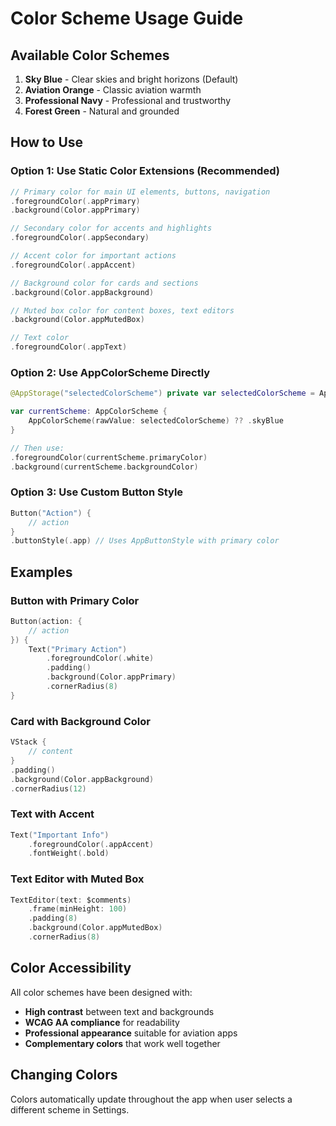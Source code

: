 # Color Scheme Usage Guide

## Available Color Schemes

1. **Sky Blue** - Clear skies and bright horizons (Default)
2. **Aviation Orange** - Classic aviation warmth
3. **Professional Navy** - Professional and trustworthy
4. **Forest Green** - Natural and grounded

## How to Use

### Option 1: Use Static Color Extensions (Recommended)

```swift
// Primary color for main UI elements, buttons, navigation
.foregroundColor(.appPrimary)
.background(Color.appPrimary)

// Secondary color for accents and highlights
.foregroundColor(.appSecondary)

// Accent color for important actions
.foregroundColor(.appAccent)

// Background color for cards and sections
.background(Color.appBackground)

// Muted box color for content boxes, text editors
.background(Color.appMutedBox)

// Text color
.foregroundColor(.appText)
```

### Option 2: Use AppColorScheme Directly

```swift
@AppStorage("selectedColorScheme") private var selectedColorScheme = AppColorScheme.skyBlue.rawValue

var currentScheme: AppColorScheme {
    AppColorScheme(rawValue: selectedColorScheme) ?? .skyBlue
}

// Then use:
.foregroundColor(currentScheme.primaryColor)
.background(currentScheme.backgroundColor)
```

### Option 3: Use Custom Button Style

```swift
Button("Action") {
    // action
}
.buttonStyle(.app) // Uses AppButtonStyle with primary color
```

## Examples

### Button with Primary Color
```swift
Button(action: {
    // action
}) {
    Text("Primary Action")
        .foregroundColor(.white)
        .padding()
        .background(Color.appPrimary)
        .cornerRadius(8)
}
```

### Card with Background Color
```swift
VStack {
    // content
}
.padding()
.background(Color.appBackground)
.cornerRadius(12)
```

### Text with Accent
```swift
Text("Important Info")
    .foregroundColor(.appAccent)
    .fontWeight(.bold)
```

### Text Editor with Muted Box
```swift
TextEditor(text: $comments)
    .frame(minHeight: 100)
    .padding(8)
    .background(Color.appMutedBox)
    .cornerRadius(8)
```

## Color Accessibility

All color schemes have been designed with:
- **High contrast** between text and backgrounds
- **WCAG AA compliance** for readability
- **Professional appearance** suitable for aviation apps
- **Complementary colors** that work well together

## Changing Colors

Colors automatically update throughout the app when user selects a different scheme in Settings.


